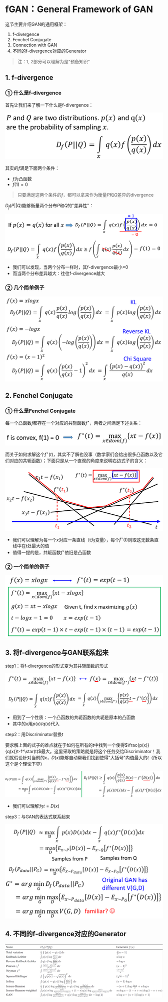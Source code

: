 # fGAN：General Framework of GAN

这节主要介绍GAN的通用框架：

1. f-divergence
2. Fenchel Conjugate
3. Connection with GAN
4. 不同的f-divergence对应的Generator

> 注：1, 2部分可以理解为是"预备知识"

## 1. f-divergence

### ① 什么是f-divergence

首先让我们来了解一下什么是f-divergence：

![](png/a14.png)

其实的$f$满足下面两个条件：

- $f$为凸函数
- $f(1)=0$

> 只要满足这两个条件的$f$，都可以拿来作为衡量$P$和$Q$差异的divergence

$D_f(P||Q)$能够衡量两个分布$P$和$Q$的"差异性"：

![](png/a15.png)

- 我们可以发现，当两个分布一样时，其f-divergence最小=0
- 而当两个分布差异越大：往往f-divergence越大

### ② 几个简单例子

![](png/a16.png)

## 2. Fenchel Conjugate

### ① 什么是Fenchel Conjugate

每一个凸函数$f$都存在一个对应的共轭函数$f^\star$，两者之间满足下述关系：

![](png/a17.png)

而关于如何求解这个$f^\star(t)$，其实不了解也没事（数学家们会给出很多凸函数以及它们对应的共轭函数）；下面只是从一个直观的角度来说明右边式子的含义：

![](png/a18.png)

- 我们可以理解为每一个$x$对应一条直线（t为变量），每个$f^\star(t)$则取这无数条直线中在t处最大的值
- 值得一提的是，共轭函数$f^{\star}$依旧是凸函数

### ② 一个简单的例子

![](png/a19.png)

## 3. 将f-divergence与GAN联系起来

step1：将f-divergence的形式变为其共轭函数的形式

![](png/a20.png)

- 用到了一个性质：一个凸函数的共轭函数的共轭是原本的凸函数
- 其中的$x$用$p(x)/q(x)$代入

step2：用Discriminator替换$t$

要求解上面的式子的难点就在于如何在所有的$t$中找到一个使得$\frac{p(x)}{q(x)}t-f^\star(t)$最大。这里采取的策略就是将这个任务交给Discriminator！我们就假设针对当前的$x$，$D(x)$能够自动帮我们找到使得"大括号"内值最大的$t$（所以这个是个理论下界）

![](png/a21.png)

- 我们可以理解为$t=D(x)$

step3：与GAN的表达式联系起来

![](png/a22.png)

## 4. 不同的f-divergence对应的Generator

![](png/a23.png)

